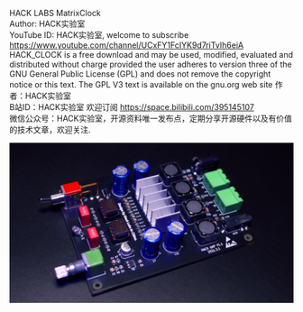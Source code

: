 HACK LABS MatrixClock                                                                                 
Author: HACK实验室                                                                                     
YouTube ID: HACK实验室, welcome to subscribe https://www.youtube.com/channel/UCxFY1FcIYK9d7riTvIh6eiA                                                         
HACK_CLOCK is a free download and may be used, modified, evaluated and
distributed without charge provided the user adheres to version three of the GNU
General Public License (GPL) and does not remove the copyright notice or this
text.  The GPL V3 text is available on the gnu.org web site
作者：HACK实验室                                                                                        
B站ID：HACK实验室  欢迎订阅 https://space.bilibili.com/395145107                                                                            
微信公众号：HACK实验室，开源资料唯一发布点，定期分享开源硬件以及有价值的技术文章，欢迎关注.                                                                                                             

![Image text](https://github.com/hack-apollo/hack_amp/blob/master/Images/1.JPG)